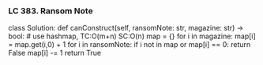 ### LC 383. Ransom Note
class Solution:
    def canConstruct(self, ransomNote: str, magazine: str) -> bool:
        # use hashmap, TC:O(m+n) SC:O(n) 
        map = {}
        for i in magazine:
            map[i] = map.get(i,0) + 1
        for i in ransomNote:
            if i not in map or map[i] == 0:
                return False
            map[i] -= 1
        return True